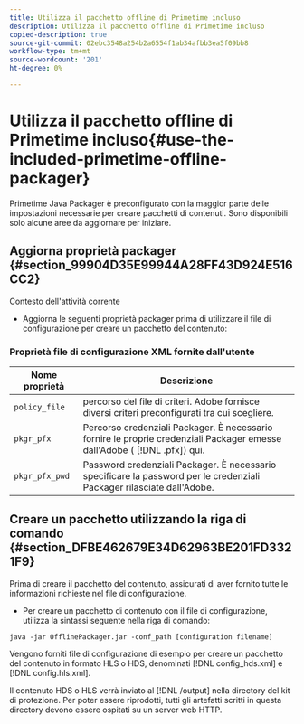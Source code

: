 ```yaml
---
title: Utilizza il pacchetto offline di Primetime incluso
description: Utilizza il pacchetto offline di Primetime incluso
copied-description: true
source-git-commit: 02ebc3548a254b2a6554f1ab34afbb3ea5f09bb8
workflow-type: tm+mt
source-wordcount: '201'
ht-degree: 0%

---
```


# Utilizza il pacchetto offline di Primetime incluso{#use-the-included-primetime-offline-packager}

Primetime Java Packager è preconfigurato con la maggior parte delle impostazioni necessarie per creare pacchetti di contenuti. Sono disponibili solo alcune aree da aggiornare per iniziare.

## Aggiorna proprietà packager {#section_99904D35E99944A28FF43D924E516CC2}

Contesto dell&#39;attività corrente

* Aggiorna le seguenti proprietà packager prima di utilizzare il file di configurazione per creare un pacchetto del contenuto:

### Proprietà file di configurazione XML fornite dall&#39;utente

| Nome proprietà | Descrizione |
|---|---|
| `policy_file` | percorso del file di criteri. Adobe fornisce diversi criteri preconfigurati tra cui scegliere. |
| `pkgr_pfx` | Percorso credenziali Packager. È necessario fornire le proprie credenziali Packager emesse dall&#39;Adobe ( [!DNL .pfx]) qui. |
| `pkgr_pfx_pwd` | Password credenziali Packager. È necessario specificare la password per le credenziali Packager rilasciate dall&#39;Adobe. |

## Creare un pacchetto utilizzando la riga di comando {#section_DFBE462679E34D62963BE201FD3321F9}

Prima di creare il pacchetto del contenuto, assicurati di aver fornito tutte le informazioni richieste nel file di configurazione.

* Per creare un pacchetto di contenuto con il file di configurazione, utilizza la sintassi seguente nella riga di comando:

```
java -jar OfflinePackager.jar -conf_path [configuration filename]
```

Vengono forniti file di configurazione di esempio per creare un pacchetto del contenuto in formato HLS o HDS, denominati [!DNL config_hds.xml] e [!DNL config.hls.xml].

Il contenuto HDS o HLS verrà inviato al [!DNL /output] nella directory del kit di protezione. Per poter essere riprodotti, tutti gli artefatti scritti in questa directory devono essere ospitati su un server web HTTP.
